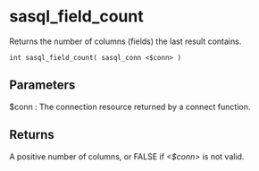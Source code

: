 <!-- loio3bdf63c76c5f1014bfb1964cabbcb9ec -->

# sasql\_field\_count

Returns the number of columns \(fields\) the last result contains.



```
int sasql_field_count( sasql_conn <$conn> )
```



## Parameters

$conn
:   The connection resource returned by a connect function.



## Returns

A positive number of columns, or FALSE if *<$conn\>* is not valid.

